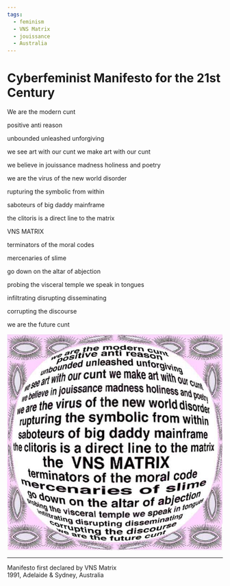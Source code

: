 ```yaml
---
tags:
  - feminism
  - VNS Matrix
  - jouissance
  - Australia
---
```


# Cyberfeminist Manifesto for the 21st Century

We are the modern cunt

positive anti reason

unbounded unleashed unforgiving

we see art with our cunt we make art with our cunt

we believe in jouissance madness holiness and poetry

we are the virus of the new world disorder

rupturing the symbolic from within

saboteurs of big daddy mainframe

the clitoris is a direct line to the matrix

VNS MATRIX

terminators of the moral codes

mercenaries of slime

go down on the altar of abjection

probing the visceral temple we speak in tongues

infiltrating disrupting disseminating

corrupting the discourse

we are the future cunt

![Cyberfeminist Manifesto for the 21st Century](1991-cyberfeminist.jpg)

---

Manifesto first declared by VNS Matrix     
1991, Adelaide & Sydney, Australia